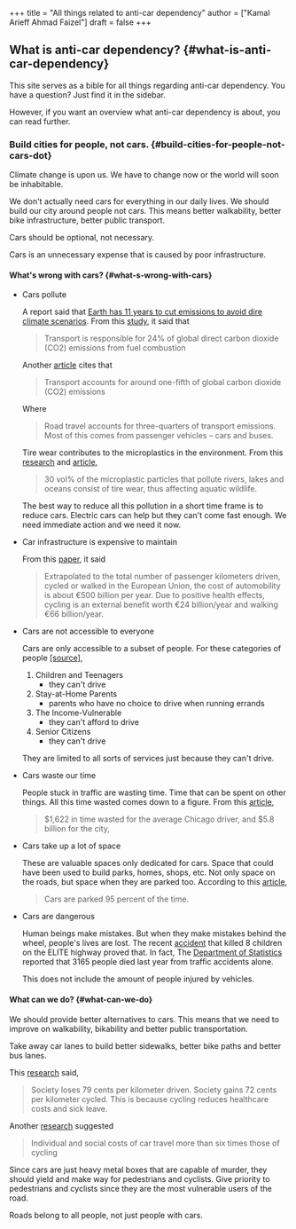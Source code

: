 +++
title = "All things related to anti-car dependency"
author = ["Kamal Arieff Ahmad Faizel"]
draft = false
+++

## What is anti-car dependency? {#what-is-anti-car-dependency}

This site serves as a bible for all things regarding anti-car dependency. You have a question? Just find it in the sidebar.

However, if you want an overview what anti-car dependency is about, you can read further.


### Build cities for people, not cars. {#build-cities-for-people-not-cars-dot}

Climate change is upon us. We have to change now or the world will soon be inhabitable.

We don't actually need cars for everything in our daily lives. We should build our city around people not cars. This means better walkability, better bike infrastructure, better public transport.

Cars should be optional, not necessary.

Cars is an unnecessary expense that is caused by poor infrastructure.


#### What's wrong with cars? {#what-s-wrong-with-cars}

<!--list-separator-->

-  Cars pollute

    A report said that [Earth has 11 years to cut emissions to avoid dire climate scenarios](https://www.npr.org/2021/11/04/1052267118/climate-change-carbon-dioxide-emissions-global-carbon-budget). From this [study](https://www.sciencedirect.com/science/article/pii/S0967070X21003401?via%3Dihub), it said that

    > Transport is responsible for 24% of global direct carbon dioxide (CO2) emissions from fuel combustion

    Another [article](https://ourworldindata.org/co2-emissions-from-transport) cites that

    > Transport accounts for around one-fifth of global carbon dioxide (CO2) emissions

    Where

    > Road travel accounts for three-quarters of transport emissions. Most of this comes from passenger vehicles – cars and buses.

    Tire wear contributes to the microplastics in the environment. From this [research](https://www.researchgate.net/publication/326063101%5FTire%5FAbrasion%5Fas%5Fa%5FMajor%5FSource%5Fof%5FMicroplastics%5Fin%5Fthe%5FEnvironment) and [article](https://www.bbc.com/news/science-environment-39042655),

    > 30 vol% of the microplastic particles that pollute rivers, lakes and oceans consist of tire wear, thus affecting aquatic wildlife.

    The best way to reduce all this pollution in a short time frame is to reduce cars. Electric cars can help but they can't come fast enough. We need immediate action and we need it now.

<!--list-separator-->

-  Car infrastructure is expensive to maintain

    From this [paper](https://www.researchgate.net/publication/330184791%5FThe%5FSocial%5FCost%5Fof%5FAutomobility%5FCycling%5Fand%5FWalking%5Fin%5Fthe%5FEuropean%5FUnion), it said

    > Extrapolated to the total number of passenger kilometers driven, cycled or walked in the European Union, the cost of automobility is about €500 billion per year. Due to positive health effects, cycling is an external benefit worth €24 billion/year and walking €66 billion/year.

<!--list-separator-->

-  Cars are not accessible to everyone

    Cars are only accessible to a subset of people. For these categories of people [[source]​](https://www.strongtowns.org/journal/2021/9/27/the-hidden-inequity-of-car-based-design),

    1.  Children and Teenagers
        -   they can't drive
    2.  Stay-at-Home Parents
        -   parents who have no choice to drive when running errands
    3.  The Income-Vulnerable
        -   they can't afford to drive
    4.  Senior Citizens
        -   they can't drive

    They are limited to all sorts of services just because they can't drive.

<!--list-separator-->

-  Cars waste our time

    People stuck in traffic are wasting time. Time that can be spent on other things. All this time wasted comes down to a figure. From this [article](https://www.chicagotribune.com/business/ct-biz-chicago-traffic-eisenhower-stevenson-20211207-cchal6znbrayzjhqsovq3f77ce-story.html),

    > $1,622 in time wasted for the average Chicago driver, and $5.8 billion for the city,

<!--list-separator-->

-  Cars take up a lot of space

    These are valuable spaces only dedicated for cars. Space that could have been used to build parks, homes, shops, etc. Not only space on the roads, but space when they are parked too. According to this [article](https://usa.streetsblog.org/2016/03/10/its-true-the-typical-car-is-parked-95-percent-of-the-time/),

    > Cars are parked 95 percent of the time.

<!--list-separator-->

-  Cars are dangerous

    Human beings make mistakes. But when they make mistakes behind the wheel, people's lives are lost. The recent [accident](https://www.thestar.com.my/news/nation/2021/12/18/midnight-tragedy-eight-children-and-two-adults-killed-in-pile-up-on-elite-highway) that killed 8 children on the ELITE highway proved that. In fact, The [Department of Statistics](https://www.dosm.gov.my/v1/index.php?r=column/cthemeByCat&cat=401&bul%5Fid=R3VrRUhwSXZDN2k4SGN6akRhTStwQT09&menu%5Fid=L0pheU43NWJwRWVSZklWdzQ4TlhUUT09#:~:text=causes%20of%20death-,Ischaemic%20heart%20diseases%20remained%20as%20the%20principal%20causes%20of%20death,bronchus%20and%20lung%20(2.5%25).) reported that 3165 people died last year from traffic accidents alone.

    This does not include the amount of people injured by vehicles.


#### What can we do? {#what-can-we-do}

We should provide better alternatives to cars. This means that we need to improve on walkability, bikability and better public transportation.

Take away car lanes to build better sidewalks, better bike paths and better bus lanes.

This [research](https://www.researchgate.net/publication/330184791%5FThe%5FSocial%5FCost%5Fof%5FAutomobility%5FCycling%5Fand%5FWalking%5Fin%5Fthe%5FEuropean%5FUnion) said,

> Society loses 79 cents per kilometer driven. Society gains 72 cents per kilometer cycled. This is because cycling reduces healthcare costs and sick leave.

Another [research](https://ec.europa.eu/environment/integration/research/newsalert/pdf/transport%5Ftransitions%5Fin%5Fcopenhagen%5F418na1%5Fen.pdf) suggested

> Individual and social costs of car travel more than six times those of cycling

Since cars are just heavy metal boxes that are capable of murder, they should yield and make way for pedestrians and cyclists. Give priority to pedestrians and cyclists since they are the most vulnerable users of the road.

Roads belong to all people, not just people with cars.
